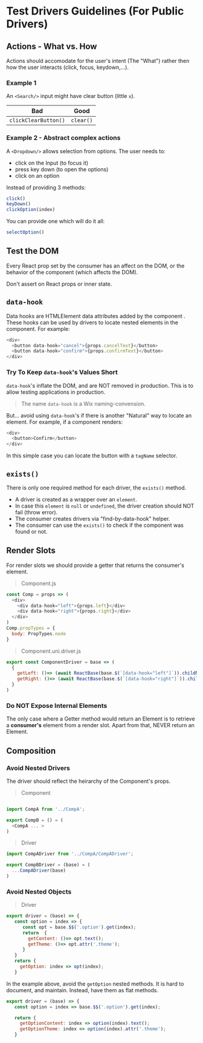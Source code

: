 # Test Drivers Guidelines (For Public Drivers)

## Actions - What vs. How

Actions should accomodate for the user's intent (The "What") rather then  how the user interacts (click, focus, keydown,...).

### Example 1

An `<Search/>` input might have clear button (little `x`).

| Bad | Good |
|-----|------|
| `clickClearButton()` | `clear()` |

### Example 2 - Abstract complex actions

A `<Dropdown/>` allows selection from options.
The user needs to:

- click on the Input (to focus it)
- press key down (to open the options)
- click on an option

Instead of providing 3 methods:

```js
click()
keyDown()
clickOption(index)
```

You can provide one which will do it all:

```js
selectOption()
```

## Test the DOM

Every React prop set by the consumer has an affect on the DOM, or the behavior of the component (which affects the DOM).

Don't assert on React props or inner state.

## `data-hook`

Data hooks are HTMLElement data attributes added by the component . These hooks can be used by drivers to locate nested elements in the component.
For example:

```js
<div>
  <button data-hook="cancel">{props.cancelText}</button>
  <button data-hook="confirm">{props.confirmText}</button>
</div>
```

### Try To Keep `data-hook`'s Values Short

`data-hook`'s inflate the DOM, and are NOT removed in production.
This is to allow testing applications in production.
> The name `data-hook` is a Wix naming-convension.

But... avoid using `data-hook`'s if there is another "Natural" way to locate an element.
For example, if a component renders:

```js
<div>
  <button>Confirm</button>
</div>
```

In this simple case you can locate the button with a `tagName` selector.

## `exists()`

There is only one required method for each driver, the `exists()` method.

- A driver is created as a wrapper over an `element`.
- In case this `element` is `null` or `undefined`, the driver creation should NOT fail (throw error).
- The consumer creates drivers via "find-by-data-hook" helper.
- The consumer can use the `exists()` to check if the component was found or not.

## Render Slots

For render slots we should provide a getter that returns the consumer's element.

> Component.js

```js
const Comp = props => (
  <div>
    <div data-hook="left">{props.left}</div>
    <div data-hook="right">{props.right}</div>
  </div>
)
Comp.propTypes = {
  body: PropTypes.node
}
```

> Component.uni.driver.js

```js
export const ComponentDriver = base => (
  {
    getLeft: ()=> (await ReactBase(base.$(`[data-hook="left"]`)).childNodes())[0].getNative();
    getRight: ()=> (await ReactBase(base.$(`[data-hook="right"]`)).childNodes())[0].getNative();
  }
)
```

### Do NOT Expose Internal Elements

The only case where a Getter method would return an Element is to retrieve a **consumer's** element from a render slot. Apart from that, NEVER return an Element.

## Composition

### Avoid Nested Drivers

The driver should reflect the heirarchy of the Component's props.
> Component
```js

import CompA from '../CompA';

export CompB = () = (
  <CompA ... >
)
```

> Driver

```js
import CompADriver from '../CompA/CompADriver';

export CompBDriver = (base) = (
  ...CompADriver(base)
)
```

### Avoid Nested Objects

> Driver

```js
export driver = (base) => {
   const option = index => {
      const opt = base.$$('.option').get(index);
      return  {
        getContent: ()=> opt.text();
        getTheme: ()=> opt.attr('.theme');
      }
   }
   return {
     getOption: index => opt(index);
   }
```

In the example above, avoid the `getOption` nested methods. It is hard to document, and maintain. Instead, have them as flat methods.

```js
export driver = (base) => {
   const option = index => base.$$('.option').get(index);

   return {
     getOptionContent: index => option(index).text();
     getOptionTheme: index => option(index).attr('.theme');
   }
```
